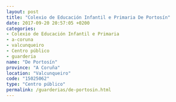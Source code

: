 ```yaml
---
layout: post
title: "Colexio de Educación Infantil e Primaria De Portosín"
date: 2017-09-20 20:57:05 +0200
categories:
- Colexio de Educación Infantil e Primaria
- a-coruna
- valcunqueiro
- Centro público
- guarderia
name: "De Portosín"
province: "A Coruña"
location: "Valcunqueiro"
code: "15025062"
type: "Centro público"
permalink: /guarderias/de-portosin.html
---
```

